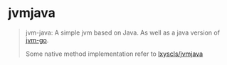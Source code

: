 # jvmjava
> jvm-java: A simple jvm based on Java. As well as a java version of [jvm-go](https://github.com/zxh0/jvmgo-book).
> 
> Some native method implementation refer to [lxyscls/jvmjava](https://github.com/lxyscls/jvmjava)